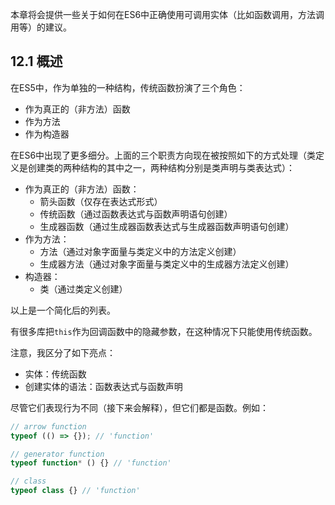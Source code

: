本章将会提供一些关于如何在ES6中正确使用可调用实体（比如函数调用，方法调用等）的建议。

## 12.1 概述

在ES5中，作为单独的一种结构，传统函数扮演了三个角色：

* 作为真正的（非方法）函数
* 作为方法
* 作为构造器

在ES6中出现了更多细分。上面的三个职责方向现在被按照如下的方式处理（类定义是创建类的两种结构的其中之一，两种结构分别是类声明与类表达式）：

* 作为真正的（非方法）函数：
	* 箭头函数（仅存在表达式形式）
	* 传统函数（通过函数表达式与函数声明语句创建）
	* 生成器函数（通过生成器函数表达式与生成器函数声明语句创建）
* 作为方法：
	* 方法（通过对象字面量与类定义中的方法定义创建）
	* 生成器方法（通过对象字面量与类定义中的生成器方法定义创建）
* 构造器：
	* 类（通过类定义创建）

以上是一个简化后的列表。

有很多库把`this`作为回调函数中的隐藏参数，在这种情况下只能使用传统函数。

注意，我区分了如下亮点：

* 实体：传统函数
* 创建实体的语法：函数表达式与函数声明

尽管它们表现行为不同（接下来会解释），但它们都是函数。例如：

``` javascript
// arrow function
typeof (() => {}); // 'function'

// generator function
typeof function* () {} // 'function'

// class
typeof class {} // 'function'
```
